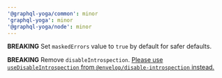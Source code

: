 ```yaml
---
'@graphql-yoga/common': minor
'graphql-yoga': minor
'@graphql-yoga/node': minor
---
```


**BREAKING** Set `maskedErrors` value to `true` by default for safer defaults.

**BREAKING** Remove `disableIntrospection`. [Please use `useDisableIntrospection` from `@envelop/disable-introspection` instead.](https://www.envelop.dev/plugins/use-disable-introspection)

